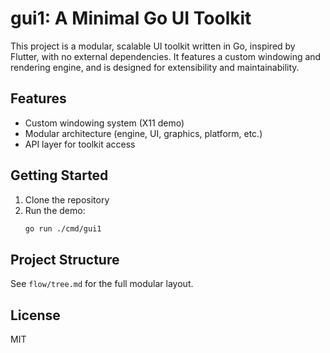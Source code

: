# gui1: A Minimal Go UI Toolkit

This project is a modular, scalable UI toolkit written in Go, inspired by Flutter, with no external dependencies. It features a custom windowing and rendering engine, and is designed for extensibility and maintainability.

## Features
- Custom windowing system (X11 demo)
- Modular architecture (engine, UI, graphics, platform, etc.)
- API layer for toolkit access

## Getting Started
1. Clone the repository
2. Run the demo:
   ```sh
   go run ./cmd/gui1
   ```

## Project Structure
See `flow/tree.md` for the full modular layout.

## License
MIT
